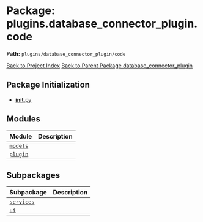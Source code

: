# Package: plugins.database_connector_plugin.code

**Path:** `plugins/database_connector_plugin/code`

[Back to Project Index](../../../../index.md)
[Back to Parent Package database_connector_plugin](../index.md)

## Package Initialization
- [__init__.py](init.md)

## Modules

| Module | Description |
| --- | --- |
| [`models`](models.md) |  |
| [`plugin`](plugin.md) |  |

## Subpackages

| Subpackage | Description |
| --- | --- |
| [`services`](services/index.md) |  |
| [`ui`](ui/index.md) |  |
